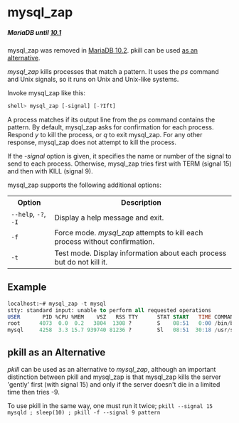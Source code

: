 # mysql_zap

##### MariaDB until [10.1](/kb/en/what-is-mariadb-101/)

mysql_zap was removed in [MariaDB 10.2](/kb/en/what-is-mariadb-102/). pkill can be used  [as an alternative](#pkill-as-an-alternative).

<em>mysql_zap</em> kills processes that match a pattern. It uses the <em>ps</em> command and Unix signals, so it runs on Unix and Unix-like systems.

Invoke mysql_zap like this:

```sql
shell> mysql_zap [-signal] [-?Ift] 
```

A process matches if its output line from the <em>ps</em> command contains the pattern. By default, mysql_zap asks for confirmation for each process. Respond <em>y</em> to kill the process, or <em>q</em> to exit mysql_zap. For any other response, mysql_zap does not attempt to kill the process.

If the <em>-signal</em> option is given, it specifies the name or number of the signal to send to each
process. Otherwise, mysql_zap tries first with TERM (signal 15) and then with KILL (signal 9).

mysql_zap supports the following additional options:

<table><tbody><tr><th>Option</th><th>Description</th></tr>
<tr><td><code>--help</code>, <code>-?</code>, <code>-I</code></td><td>Display a help message and exit.</td></tr>
<tr><td><code>-f</code></td><td>Force mode. <em>mysql_zap</em> attempts to kill each process without confirmation.</td></tr>
<tr><td><code>-t</code></td><td>Test mode. Display information about each process but do not kill it.</td></tr>
</tbody></table>

## Example

```sql
localhost:~# mysql_zap -t mysql
stty: standard input: unable to perform all requested operations
USER       PID %CPU %MEM    VSZ   RSS TTY      STAT START   TIME COMMAND
root      4073  0.0  0.2   3804  1308 ?        S    08:51   0:00 /bin/bash /usr/bin/mysqld_safe
mysql     4258  3.3 15.7 939740 81236 ?        Sl   08:51  30:18 /usr/sbin/mysqld --basedir=/usr --datadir=/var/lib/mysql --user=mysql --pid-file=/var/run/mysqld/mysqld.pid --socket=/var/run/mysqld/mysqld.sock --port=3306
```

## pkill as an Alternative

<em>pkill</em> can be used as an alternative to <em>mysql_zap</em>, although an important distinction between pkill and mysql_zap is that mysql_zap kills the server 'gently' first (with signal 15) and only if the server doesn't die in a limited time then tries -9.

To use pkill in the same way, one must run it twice; `pkill --signal 15 mysqld ; sleep(10) ; pkill -f --signal 9 pattern`